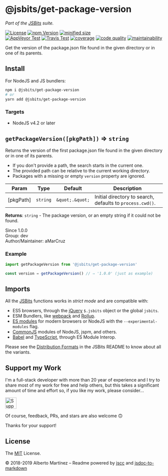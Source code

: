 # @jsbits/get-package-version

_Part of the [JSBits][jsbits-url] suite._

[![License][license-badge]](LICENSE)
[![npm Version][npm-badge]][npm-url]
[![minified size][size-badge]][size-url]<br>
[![AppVeyor Test][appveyor-badge]][appveyor-url]
[![Travis Test][travis-badge]][travis-url]
[![coverage][codecov-badge]][codecov-url]
[![code quality][codacy-badge]][codacy-url]
[![maintainability][climate-badge]][climate-url]

Get the version of the package.json file found in the given directory or in one of its parents.

## Install

For NodeJS and JS bundlers:

```bash
npm i @jsbits/get-package-version
# or
yarn add @jsbits/get-package-version
```

### Targets

- NodeJS v4.2 or later

## `getPackageVersion([pkgPath])` ⇒ `string` 

Returns the version of the first package.json file found in the given
directory or in one of its parents.

- If you don't provide a path, the search starts in the current one.
- The provided path can be relative to the current working directory.
- Packages with a missing or empty `version` property are ignored.

| Param | Type | Default | Description |
| --- | --- | --- | --- |
| \[pkgPath] | `string` | `&quot;.&quot;` | Initial directory to search, defaults to `process.cwd()`. |

**Returns**: `string` - The package version, or an empty string if it could not be found.  

Since 1.0.0<br>
Group: dev<br>
Author/Maintainer: aMarCruz<br>

### Example

```ts
import getPackageVersion from '@jsbits/get-package-version'

const version = getPackageVersion() // ⇒ '1.0.0' (just as example)
```

## Imports

All the [JSBits][jsbits-url] functions works in _strict mode_ and are compatible with:

- ES5 browsers, through the [jQuery](https://jquery.com/) `$.jsbits` object or the global `jsbits`.
- ESM Bundlers, like [webpack](http://webpack.github.io/) and [Rollup](https://rollupjs.org/).
- [ES modules](http://2ality.com/2014/09/es6-modules-final.html) for modern browsers or NodeJS with the `--experimental-modules` flag.
- [CommonJS](https://nodejs.org/docs/latest/api/modules.html#modules_modules) modules of NodeJS, jspm, and others.
- [Babel](https://babeljs.io/) and [TypeScript](www.typescriptlang.org/), through ES Module Interop.

Please see the [Distribution Formats][jsbits-formats] in the JSBits README to know about all the variants.

## Support my Work

I'm a full-stack developer with more than 20 year of experience and I try to share most of my work for free and help others, but this takes a significant amount of time and effort so, if you like my work, please consider...

[<img src="https://amarcruz.github.io/images/kofi_blue.png" height="36" title="Support Me on Ko-fi" />][kofi-url]

Of course, feedback, PRs, and stars are also welcome 🙃

Thanks for your support!

## License

The [MIT](LICENSE) License.

&copy; 2018-2019 Alberto Martínez &ndash; Readme powered by [jscc](https://github.com/aMarCruz/jscc) and [jsdoc-to-markdown](https://github.com/75lb/jsdoc-to-markdown)

[license-badge]:  https://img.shields.io/badge/license-MIT-blue.svg?style=flat
[npm-badge]:      https://img.shields.io/npm/v/@jsbits/get-package-version.svg
[npm-url]:        https://www.npmjs.com/package/@jsbits/get-package-version
[appveyor-badge]: https://img.shields.io/appveyor/ci/aMarCruz/jsbits/master.svg?label=appveyor
[appveyor-url]:   https://ci.appveyor.com/project/aMarCruz/jsbits/branch/master
[travis-badge]:   https://img.shields.io/travis/ProJSLib/jsbits/master.svg?label=travis
[travis-url]:     https://travis-ci.org/ProJSLib/jsbits
[codecov-badge]:  https://img.shields.io/codecov/c/github/ProJSLib/jsbits/master.svg
[codecov-url]:    https://codecov.io/gh/ProJSLib/jsbits/branch/master
[codacy-badge]:   https://img.shields.io/codacy/grade/b9374fca91d64b75aafac26682df8fd0/master.svg
[codacy-url]:     https://www.codacy.com/app/ProJSLib/jsbits?utm_source=github.com&amp;utm_medium=referral&amp;utm_content=ProJSLib/jsbits&amp;utm_campaign=Badge_Grade
[climate-badge]:  https://img.shields.io/codeclimate/maintainability/ProJSLib/jsbits.svg
[climate-url]:    https://codeclimate.com/github/ProJSLib/jsbits/maintainability
[size-badge]:     https://img.shields.io/bundlephobia/min/@jsbits/get-package-version.svg
[size-url]:       https://bundlephobia.com/result?p=@jsbits/get-package-version
[jsbits-url]:     https://github.com/ProJSLib/jsbits
[jsbits-formats]: https://github.com/ProJSLib/jsbits#distribution-formats
[kofi-url]:       https://ko-fi.com/C0C7LF7I
